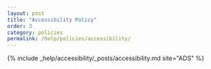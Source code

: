 ```yaml
---
layout: post
title: "Accessibility Policy"
order: 3
category: policies
permalink: /help/policies/accessibility/
---
```


{% include _help/accessibility/_posts/accessibility.md site="ADS" %}
